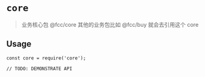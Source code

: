 # `core`

> 业务核心包 @fcc/core 其他的业务包比如 @fcc/buy 就会去引用这个 core

## Usage

```
const core = require('core');

// TODO: DEMONSTRATE API
```
